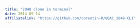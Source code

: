 ```yaml
---
title: "2048 clone in terminal"
date: 2014-09-14    
affiliatelink: "https://github.com/corentin-R/UQAC_2048-CLI"
---
```




